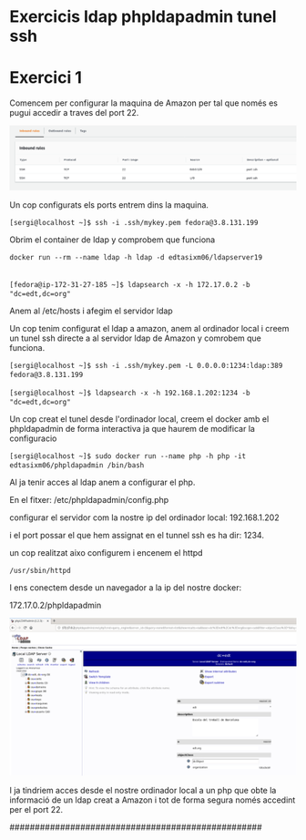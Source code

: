 # Exercicis ldap phpldapadmin tunel ssh

# Exercici 1

Comencem per configurar la maquina de Amazon per tal que només es pugui accedir a traves del port 22.

![foto1](./img/1.png)

Un cop configurats els ports entrem dins la maquina.


```
[sergi@localhost ~]$ ssh -i .ssh/mykey.pem fedora@3.8.131.199
```

Obrim el container de ldap y comprobem que funciona

```
docker run --rm --name ldap -h ldap -d edtasixm06/ldapserver19


[fedora@ip-172-31-27-185 ~]$ ldapsearch -x -h 172.17.0.2 -b "dc=edt,dc=org"

```

Anem al /etc/hosts i afegim el servidor ldap

Un cop tenim configurat el ldap a amazon, anem al ordinador local i creem un tunel ssh directe a al servidor ldap de Amazon y comrobem que funciona.

```
[sergi@localhost ~]$ ssh -i .ssh/mykey.pem -L 0.0.0.0:1234:ldap:389 fedora@3.8.131.199

[sergi@localhost ~]$ ldapsearch -x -h 192.168.1.202:1234 -b "dc=edt,dc=org"

```

Un cop creat el tunel desde l'ordinador local, creem el docker amb el phpldapadmin de forma interactiva ja que haurem de modificar la configuracio

```
[sergi@localhost ~]$ sudo docker run --name php -h php -it edtasixm06/phpldapadmin /bin/bash
```

Al ja tenir acces al ldap anem a configurar el php.

En el fitxer: /etc/phpldapadmin/config.php

configurar el servidor com la nostre ip del ordinador local: 192.168.1.202

i el port possar el que hem assignat en el tunnel ssh es ha dir: 1234.

un cop realitzat aixo configurem i encenem el httpd

```
/usr/sbin/httpd
```

I ens conectem desde un navegador a la ip del nostre docker:

172.17.0.2/phpldapadmin

![foto2](./img/2.png)

I ja tindriem acces desde el nostre ordinador local a un php que obte la informació de un ldap creat a Amazon i tot de forma segura només accedint per el port 22.

##################################################
